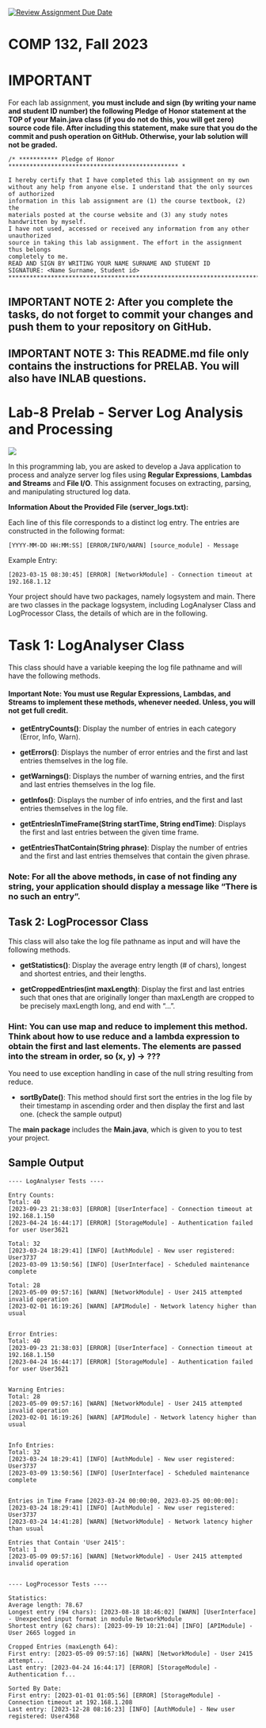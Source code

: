 [![Review Assignment Due Date](https://classroom.github.com/assets/deadline-readme-button-24ddc0f5d75046c5622901739e7c5dd533143b0c8e959d652212380cedb1ea36.svg)](https://classroom.github.com/a/f7HU4Fcj)
# COMP 132, Fall 2023

# IMPORTANT

For each lab assignment, **you must include and sign (by writing your name and student ID number) the following Pledge of Honor statement at the **TOP of your Main.java class (if you do not do this, you will get zero)** source code file. After including this statement, make sure that you do the commit and push operation on GitHub. Otherwise, your lab solution will not be graded.**

```
/* *********** Pledge of Honor ************************************************ *

I hereby certify that I have completed this lab assignment on my own
without any help from anyone else. I understand that the only sources of authorized
information in this lab assignment are (1) the course textbook, (2) the
materials posted at the course website and (3) any study notes handwritten by myself.
I have not used, accessed or received any information from any other unauthorized
source in taking this lab assignment. The effort in the assignment thus belongs
completely to me.
READ AND SIGN BY WRITING YOUR NAME SURNAME AND STUDENT ID
SIGNATURE: <Name Surname, Student id>
********************************************************************************/
```
## IMPORTANT NOTE 2: After you complete the tasks, do not forget to commit your changes and push them to your repository on GitHub.

## IMPORTANT NOTE 3: This README.md file only contains the instructions for PRELAB. You will also have INLAB questions.

# Lab-8 Prelab - Server Log Analysis and Processing

![](/log-analysis.png?raw=true "")

In this programming lab, you are asked to develop a Java application to process and analyze server log files using **Regular Expressions**, **Lambdas and Streams** and **File I/O**. This assignment focuses on extracting, parsing, and manipulating structured log data.

**Information About the Provided File (server_logs.txt):**

Each line of this file corresponds to a distinct log entry. The entries are constructed in the following format:

```
[YYYY-MM-DD HH:MM:SS] [ERROR/INFO/WARN] [source_module] - Message
```
Example Entry: 

```
[2023-03-15 08:30:45] [ERROR] [NetworkModule] - Connection timeout at 192.168.1.12
```

Your project should have two packages, namely logsystem and main. There are two classes in the package logsystem, including LogAnalyser Class and LogProcessor Class, the details of which are in the following.

# Task 1: LogAnalyser Class

This class should have a variable keeping the log file pathname and will have the following methods.

#### Important Note: You must use Regular Expressions, Lambdas, and Streams to implement these methods, whenever needed. Unless, you will not get full credit.

- **getEntryCounts()**: Display the number of entries in each category (Error, Info, Warn).

- **getErrors()**: Displays the number of error entries and the first and last entries themselves in the log file.

- **getWarnings()**: Displays the number of warning entries, and the first and last entries themselves in the log file.

- **getInfos()**: Displays the number of info entries, and the first and last entries themselves in the log file.

- **getEntriesInTimeFrame(String startTime, String endTime)**: Displays the first and last entries between the given time frame.

- **getEntriesThatContain(String phrase)**: Display the number of entries and the first and last entries themselves that contain the given phrase.

### Note: For all the above methods, in case of not finding any string, your application should display a message like “There is no such an entry”.

## Task 2: LogProcessor Class

This class will also take the log file pathname as input and will have the following methods.

- **getStatistics()**: Display the average entry length (# of chars), longest and shortest entries, and their lengths. 

- **getCroppedEntries(int maxLength)**: Display the first and last entries such that ones that are originally longer than maxLength are cropped to be precisely maxLength long, and end with “...”.
  
### Hint: You can use map and reduce to implement this method. Think about how to use reduce and a lambda expression to obtain the first and last elements. The elements are passed into the stream in order, so (x, y) -> ???
You need to use exception handling in case of the null string resulting from reduce.

- **sortByDate()**: This method should first sort the entries in the log file by their timestamp in ascending order and then display the first and last one. (check the sample output)

The **main package** includes the **Main.java**, which is given to you to test your project.

## Sample Output 

```
---- LogAnalyser Tests ----

Entry Counts:
Total: 40
[2023-09-23 21:38:03] [ERROR] [UserInterface] - Connection timeout at 192.168.1.150
[2023-04-24 16:44:17] [ERROR] [StorageModule] - Authentication failed for user User3621

Total: 32
[2023-03-24 18:29:41] [INFO] [AuthModule] - New user registered: User3737
[2023-03-09 13:50:56] [INFO] [UserInterface] - Scheduled maintenance complete

Total: 28
[2023-05-09 09:57:16] [WARN] [NetworkModule] - User 2415 attempted invalid operation
[2023-02-01 16:19:26] [WARN] [APIModule] - Network latency higher than usual


Error Entries:
Total: 40
[2023-09-23 21:38:03] [ERROR] [UserInterface] - Connection timeout at 192.168.1.150
[2023-04-24 16:44:17] [ERROR] [StorageModule] - Authentication failed for user User3621


Warning Entries:
Total: 28
[2023-05-09 09:57:16] [WARN] [NetworkModule] - User 2415 attempted invalid operation
[2023-02-01 16:19:26] [WARN] [APIModule] - Network latency higher than usual


Info Entries:
Total: 32
[2023-03-24 18:29:41] [INFO] [AuthModule] - New user registered: User3737
[2023-03-09 13:50:56] [INFO] [UserInterface] - Scheduled maintenance complete


Entries in Time Frame [2023-03-24 00:00:00, 2023-03-25 00:00:00]:
[2023-03-24 18:29:41] [INFO] [AuthModule] - New user registered: User3737
[2023-03-24 14:41:28] [WARN] [NetworkModule] - Network latency higher than usual

Entries that Contain 'User 2415':
Total: 1
[2023-05-09 09:57:16] [WARN] [NetworkModule] - User 2415 attempted invalid operation


---- LogProcessor Tests ----

Statistics:
Average length: 78.67
Longest entry (94 chars): [2023-08-18 18:46:02] [WARN] [UserInterface] - Unexpected input format in module NetworkModule
Shortest entry (62 chars): [2023-09-19 10:21:04] [INFO] [APIModule] - User 2665 logged in

Cropped Entries (maxLength 64):
First entry: [2023-05-09 09:57:16] [WARN] [NetworkModule] - User 2415 attempt...
Last entry: [2023-04-24 16:44:17] [ERROR] [StorageModule] - Authentication f...

Sorted By Date:
First entry: [2023-01-01 01:05:56] [ERROR] [StorageModule] - Connection timeout at 192.168.1.208
Last entry: [2023-12-28 08:16:23] [INFO] [AuthModule] - New user registered: User4368
```
